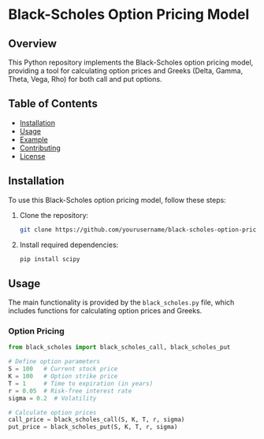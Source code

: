 # Black-Scholes Option Pricing Model

## Overview

This Python repository implements the Black-Scholes option pricing model, providing a tool for calculating option prices and Greeks (Delta, Gamma, Theta, Vega, Rho) for both call and put options.

## Table of Contents

- [Installation](#installation)
- [Usage](#usage)
- [Example](#example)
- [Contributing](#contributing)
- [License](#license)

## Installation

To use this Black-Scholes option pricing model, follow these steps:

1. Clone the repository:

    ```bash
    git clone https://github.com/yourusername/black-scholes-option-pricing.git
    ```

2. Install required dependencies:

    ```bash
    pip install scipy
    ```

## Usage

The main functionality is provided by the `black_scholes.py` file, which includes functions for calculating option prices and Greeks.

### Option Pricing

```python
from black_scholes import black_scholes_call, black_scholes_put

# Define option parameters
S = 100   # Current stock price
K = 100   # Option strike price
T = 1     # Time to expiration (in years)
r = 0.05  # Risk-free interest rate
sigma = 0.2  # Volatility

# Calculate option prices
call_price = black_scholes_call(S, K, T, r, sigma)
put_price = black_scholes_put(S, K, T, r, sigma)
